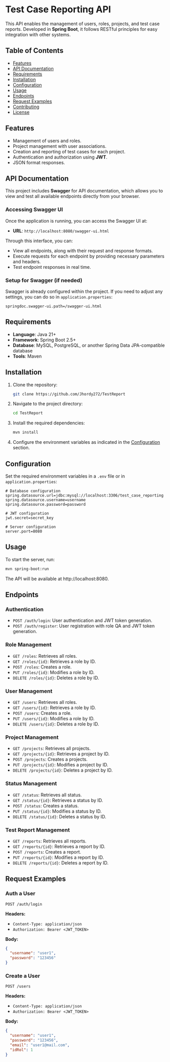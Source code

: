 # Test Case Reporting API

This API enables the management of users, roles, projects, and test case reports. Developed in **Spring Boot**, it follows RESTful principles for easy integration with other systems.

## Table of Contents

- [Features](#features)
- [API Documentation](#api-documentation)
- [Requirements](#requirements)
- [Installation](#installation)
- [Configuration](#configuration)
- [Usage](#usage)
- [Endpoints](#endpoints)
- [Request Examples](#request-examples)
- [Contributing](#contributing)
- [License](#license)

## Features

- Management of users and roles.
- Project management with user associations.
- Creation and reporting of test cases for each project.
- Authentication and authorization using **JWT**.
- JSON format responses.

## API Documentation

This project includes **Swagger** for API documentation, which allows you to view and test all available endpoints directly from your browser.

### Accessing Swagger UI

Once the application is running, you can access the Swagger UI at:

- **URL**: `http://localhost:8080/swagger-ui.html`

Through this interface, you can:
- View all endpoints, along with their request and response formats.
- Execute requests for each endpoint by providing necessary parameters and headers.
- Test endpoint responses in real time.

### Setup for Swagger (if needed)

Swagger is already configured within the project. If you need to adjust any settings, you can do so in `application.properties`:

```properties
springdoc.swagger-ui.path=/swagger-ui.html
```

## Requirements

- **Language**: Java 21+
- **Framework**: Spring Boot 2.5+
- **Database**: MySQL, PostgreSQL, or another Spring Data JPA-compatible database
- **Tools**: Maven

## Installation

1. Clone the repository:

    ```bash
    git clone https://github.com/Jhordy272/TestReport
    ```

2. Navigate to the project directory:

    ```bash
    cd TestReport
    ```

3. Install the required dependencies:

    ```bash
    mvn install
    ```


4. Configure the environment variables as indicated in the [Configuration](#configuration) section.

## Configuration

Set the required environment variables in a `.env` file or in `application.properties`:

```properties
# Database configuration
spring.datasource.url=jdbc:mysql://localhost:3306/test_case_reporting
spring.datasource.username=username
spring.datasource.password=password

# JWT configuration
jwt.secret=secret_key

# Server configuration
server.port=8080 
```

## Usage
To start the server, run:
```bash 
mvn spring-boot:run
```
The API will be available at http://localhost:8080.


## Endpoints

### Authentication
- `POST /auth/login`: User authentication and JWT token generation.
- `POST /auth/register`: User registration with role QA and JWT token generation.

### Role Management
- `GET /roles`: Retrieves all roles.
- `GET /roles/{id}`: Retrieves a role by ID.
- `POST /roles`: Creates a role.
- `PUT /roles/{id}`: Modifies a role by ID.
- `DELETE /roles/{id}`: Deletes a role by ID.

### User Management
- `GET /users`: Retrieves all roles.
- `GET /users/{id}`: Retrieves a role by ID.
- `POST /users`: Creates a role.
- `PUT /users/{id}`: Modifies a role by ID.
- `DELETE /users/{id}`: Deletes a role by ID.

### Project Management
- `GET /projects`: Retrieves all projects.
- `GET /projects/{id}`: Retrieves a project by ID.
- `POST /projects`: Creates a projects.
- `PUT /projects/{id}`: Modifies a project by ID.
- `DELETE /projects/{id}`: Deletes a project by ID.

### Status Management
- `GET /status`: Retrieves all status.
- `GET /status/{id}`: Retrieves a status by ID.
- `POST /status`: Creates a status.
- `PUT /status/{id}`: Modifies a status by ID.
- `DELETE /status/{id}`: Deletes a status by ID.

### Test Report Management
- `GET /reports`: Retrieves all reports.
- `GET /reports/{id}`: Retrieves a report by ID.
- `POST /reports`: Creates a report.
- `PUT /reports/{id}`: Modifies a report by ID.
- `DELETE /reports/{id}`: Deletes a report by ID.

## Request Examples

### Auth a User

`POST /auth/login`

**Headers:**
- `Content-Type: application/json`
- `Authorization: Bearer <JWT_TOKEN>`

**Body:**
```json
{
  "username": "user1",
  "password": "123456"
}
```

### Create a User

`POST /users`

**Headers:**
- `Content-Type: application/json`
- `Authorization: Bearer <JWT_TOKEN>`

**Body:**
```json
{
  "username": "user1",
  "password": "123456",
  "email": "user1@mail.com",
  "idRol": 1
}
```

